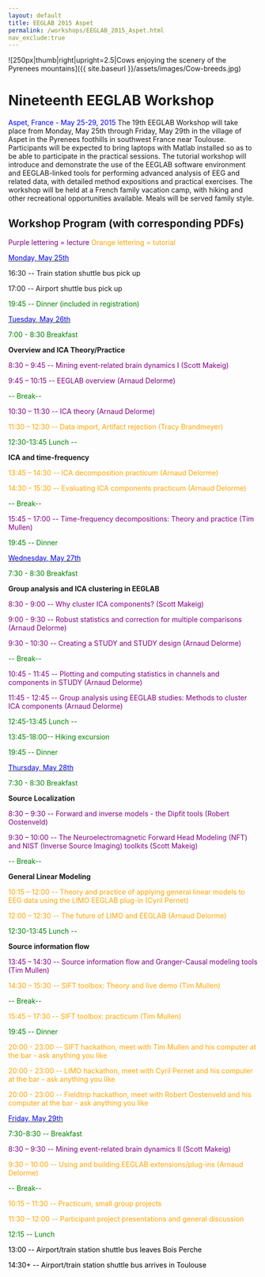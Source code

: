 ```yaml
---
layout: default
title: EEGLAB 2015 Aspet
permalink: /workshops/EEGLAB_2015_Aspet.html
nav_exclude:true
---
```


![250px\|thumb\|right\|upright=2.5\|Cows enjoying the scenery of the
Pyrenees mountains]({{ site.baseurl }}/assets/images/Cow-breeds.jpg)

Nineteenth EEGLAB Workshop
==========================

<span style="color: blue">Aspet, France - May 25-29, 2015</span>
The 19th EEGLAB Workshop will take place from Monday, May 25th through
Friday, May 29th in the village of Aspet in the Pyrenees foothills in
southwest France near Toulouse. Participants will be expected to bring
laptops with Matlab installed so as to be able to participate in the
practical sessions. The tutorial workshop will introduce and demonstrate
the use of the EEGLAB software environment and EEGLAB-linked tools for
performing advanced analysis of EEG and related data, with detailed
method expositions and practical exercises. The workshop will be held at
a French family vacation camp, with hiking and other recreational
opportunities available. Meals will be served family style.



Workshop Program (with corresponding PDFs)
------------------------------------------

<span style="color: purple">Purple lettering = lecture</span>
<span style="color: orange">Orange lettering = tutorial</span>

<u><span style="color: blue">Monday, May 25th</span></u>


16:30 -- Train station shuttle bus pick up

17:00 -- Airport shuttle bus pick up

<span style="color: green">19:45 -- Dinner (included in registration)</span>

<u><span style="color: blue">Tuesday, May 26th</span></u>


<span style="color: green">7:00 - 8:30 Breakfast</span>

<!-- -->


**Overview and ICA Theory/Practice**


<span style="color: purple">8:30 – 9:45 -- Mining event-related brain dynamics I (Scott Makeig)</span>

<span style="color: purple">9:45 – 10:15 -- EEGLAB overview (Arnaud Delorme)</span>


<span style="color: green">-- Break--</span>

<span style="color: purple">10:30 – 11:30 -- ICA theory (Arnaud Delorme)</span>

<span style="color: orange">11:30 – 12:30 -- Data import, Artifact rejection (Tracy Brandmeyer)</span>

<!-- -->


<span style="color: green">12:30-13:45 Lunch --</span>

<!-- -->


**ICA and time-frequency**


<span style="color: orange">13:45 – 14:30 -- ICA decomposition practicum (Arnaud Delorme)</span>

<span style="color: orange">14:30 – 15:30 -- Evaluating ICA components practicum (Arnaud Delorme)</span>


<span style="color: green">-- Break--</span>

<span style="color: purple">15:45 – 17:00 -- Time-frequency decompositions: Theory and practice (Tim Mullen)</span>

<!-- -->


<span style="color: green">19:45 -- Dinner</span>

<u><span style="color: blue">Wednesday, May 27th</span></u>


<span style="color: green">7:30 - 8:30 Breakfast</span>

<!-- -->


**Group analysis and ICA clustering in EEGLAB**


<span style="color: purple">8:30 - 9:00 -- Why cluster ICA components? (Scott Makeig)</span>

<span style="color: purple">9:00 - 9:30 -- Robust statistics and correction for multiple comparisons (Arnaud Delorme)</span>

<span style="color: purple">9:30 - 10:30 -- Creating a STUDY and STUDY design (Arnaud Delorme)</span>


<span style="color: green">-- Break--</span>

<!-- -->



<span style="color: purple">10:45 - 11:45 -- Plotting and computing statistics in channels and components in STUDY (Arnaud Delorme)</span>

<span style="color: purple">11:45 - 12:45 -- Group analysis using EEGLAB studies: Methods to cluster ICA components (Arnaud Delorme)</span>

<!-- -->


<span style="color: green">12:45-13:45 Lunch --</span>

<!-- -->


<span style="color: green">13:45-18:00-- Hiking excursion</span>

<!-- -->


<span style="color: green">19:45 -- Dinner</span>

<u><span style="color: blue">Thursday, May 28th</span></u>


<span style="color: green">7:30 - 8:30 Breakfast</span>

<!-- -->


**Source Localization**


<span style="color: purple">8:30 – 9:30 -- Forward and inverse models - the Dipfit tools (Robert Oostenveld)</span>

<span style="color: purple">9:30 – 10:00 -- The Neuroelectromagnetic Forward Head Modeling (NFT) and NIST (Inverse Source Imaging) toolkits (Scott Makeig)</span>

<!-- -->



<span style="color: green">-- Break--</span>

<!-- -->


**General Linear Modeling**


<span style="color: orange">10:15 – 12:00 -- Theory and practice of applying general linear models to EEG data using the LIMO EEGLAB plug-in (Cyril Pernet)</span>

<span style="color: orange">12:00 – 12:30 -- The future of LIMO and EEGLAB (Arnaud Delorme)</span>

<!-- -->


<span style="color: green">12:30-13:45 Lunch --</span>

<!-- -->


**Source information flow**


<span style="color: purple">13:45 – 14:30 -- Source information flow and Granger-Causal modeling tools (Tim Mullen)</span>

<span style="color: orange">14:30 – 15:30 -- SIFT toolbox: Theory and live demo (Tim Mullen)</span>


<span style="color: green">-- Break--</span>

<span style="color: orange">15:45 – 17:30 -- SIFT toolbox: practicum (Tim Mullen)</span>

<!-- -->


<span style="color: green">19:45 -- Dinner </span>

<!-- -->



<span style="color: orange">20:00 - 23:00 -- SIFT hackathon, meet with Tim Mullen and his computer at the bar - ask anything you like </span>

<!-- -->



<span style="color: orange">20:00 - 23:00 -- LIMO hackathon, meet with Cyril Pernet and his computer at the bar - ask anything you like </span>

<!-- -->



<span style="color: orange">20:00 - 23:00 -- Fieldtrip hackathon, meet with Robert Oostenveld and his computer at the bar - ask anything you like </span>

<u><span style="color: blue">Friday, May 29th</span></u>


<span style="color: green">7:30-8:30 -- Breakfast</span>

<!-- -->



<span style="color: purple">8:30 – 9:30 -- Mining event-related brain dynamics II (Scott Makeig)</span>

<span style="color: orange">9:30 – 10:00 -- Using and building EEGLAB extensions/plug-ins (Arnaud Delorme)</span>

<!-- -->



<span style="color: green">-- Break--</span>

<!-- -->



<span style="color: orange">10:15 – 11:30 -- Practicum, small group projects</span>

<span style="color: orange">11:30 – 12:00 -- Participant project presentations and general discussion</span>

<!-- -->


<span style="color: green">12:15 -- Lunch</span>

<!-- -->


<span style="color: black">13:00 -- Airport/train station shuttle bus leaves Bois Perche</span>

<span style="color: black">14:30+ -- Airport/train station shuttle bus arrives in Toulouse</span>

